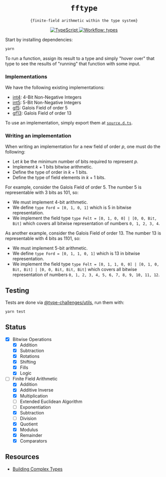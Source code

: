<p align="center">
  <h1 align="center">
    <code>fftype</code>
  </h1>
  <p align="center">
    <code>{finite-field arithmetic within the type system}</code>
  </p>
</p>

<p align="center">
    <a href="https://www.typescriptlang.org/" target="_blank">
      <img src="https://img.shields.io/badge/%E2%99%A5-3178C6?logo=typescript&logoColor=white" alt="TypeScript" />
    <a>
    <a href="./.github/workflows/types.yml" target="_blank">
        <img alt="Workflow: types" src="https://github.com/erhant/fftype/actions/workflows/types.yml/badge.svg?branch=main">
    </a>
    
</p>

Start by installing dependencies:

```sh
yarn
```

To run a function, assign its result to a type and simply "hover over" that type to see the results of "running" that function with some input.

### Implementations

We have the following existing implementations:

- [int4](./src/definitions/int4/): 4-Bit Non-Negative Integers
- [int5](./src/definitions/int5/): 5-Bit Non-Negative Integers
- [gf5](./src/definitions/gf5.d.ts): Galois Field of order 5
- [gf13](./src/definitions/gf13.d.ts): Galois Field of order 13

To use an implementation, simply export them at [`source.d.ts`](./src/source.d.ts).

### Writing an implementation

When writing an implementation for a new field of order $p$, one must do the following:

- Let $k$ be the minimum number of bits required to represent $p$.
- Implement $k+1$ bits bitwise arithmetic.
- Define the type of order in $k+1$ bits.
- Define the type of field elements in $k+1$ bits.

For example, consider the Galois Field of order 5. The number 5 is representable with 3 bits as 101, so:

- We must implement 4-bit arithmetic.
- We define `type Ford = [0, 1, 0, 1]` which is 5 in bitwise representation.
- We implement the field type `type Felt = [0, 1, 0, 0] | [0, 0, Bit, Bit]` which covers all bitwise representation of numbers `0, 1, 2, 3, 4`.

As another example, consider the Galois Field of order 13. The number 13 is representable with 4 bits as 1101, so:

- We must implement 5-bit arithmetic.
- We define `type Ford = [0, 1, 1, 0, 1]` which is 13 in bitwise representation.
- We implement the field type `type Felt = [0, 1, 1, 0, 0] | [0, 1, 0, Bit, Bit] | [0, 0, Bit, Bit, Bit]` which covers all bitwise representation of numbers `0, 1, 2, 3, 4, 5, 6, 7, 8, 9, 10, 11, 12`.

## Testing

Tests are done via [@type-challenges/utils](https://github.com/SamVerschueren/@type-challenges/utils), run them with:

```sh
yarn test
```

## Status

- [x] Bitwise Operations
  - [x] Addition
  - [x] Subtraction
  - [x] Rotations
  - [x] Shifting
  - [x] Fills
  - [x] Logic
- [ ] Finite Field Arithmetic
  - [x] Addition
  - [x] Additive Inverse
  - [x] Multiplication
  - [ ] Extended Euclidean Algorithm
  - [ ] Exponentiation
  - [x] Subtraction
  - [ ] Division
  - [x] Quotient
  - [x] Modulus
  - [x] Remainder
  - [x] Comparators

## Resources

- [Building Complex Types](https://medium.hexlabs.io/building-complex-types-in-typescript-804c973ce66f)
